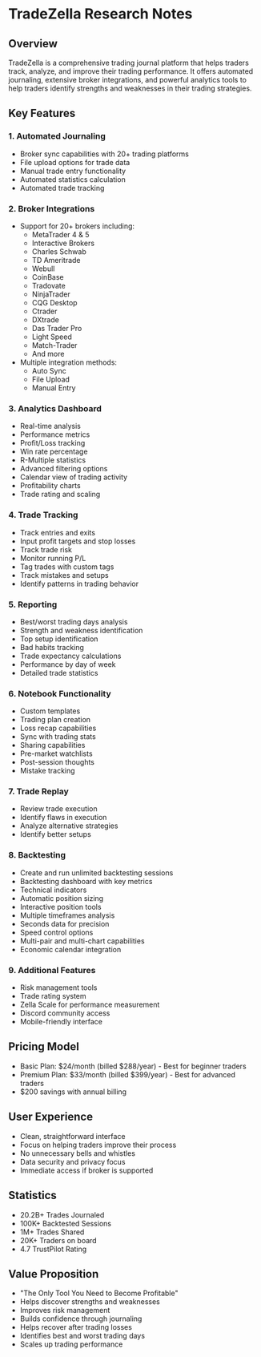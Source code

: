 # TradeZella Research Notes

## Overview
TradeZella is a comprehensive trading journal platform that helps traders track, analyze, and improve their trading performance. It offers automated journaling, extensive broker integrations, and powerful analytics tools to help traders identify strengths and weaknesses in their trading strategies.

## Key Features

### 1. Automated Journaling
- Broker sync capabilities with 20+ trading platforms
- File upload options for trade data
- Manual trade entry functionality
- Automated statistics calculation
- Automated trade tracking

### 2. Broker Integrations
- Support for 20+ brokers including:
  - MetaTrader 4 & 5
  - Interactive Brokers
  - Charles Schwab
  - TD Ameritrade
  - Webull
  - CoinBase
  - Tradovate
  - NinjaTrader
  - CQG Desktop
  - Ctrader
  - DXtrade
  - Das Trader Pro
  - Light Speed
  - Match-Trader
  - And more
- Multiple integration methods:
  - Auto Sync
  - File Upload
  - Manual Entry

### 3. Analytics Dashboard
- Real-time analysis
- Performance metrics
- Profit/Loss tracking
- Win rate percentage
- R-Multiple statistics
- Advanced filtering options
- Calendar view of trading activity
- Profitability charts
- Trade rating and scaling

### 4. Trade Tracking
- Track entries and exits
- Input profit targets and stop losses
- Track trade risk
- Monitor running P/L
- Tag trades with custom tags
- Track mistakes and setups
- Identify patterns in trading behavior

### 5. Reporting
- Best/worst trading days analysis
- Strength and weakness identification
- Top setup identification
- Bad habits tracking
- Trade expectancy calculations
- Performance by day of week
- Detailed trade statistics

### 6. Notebook Functionality
- Custom templates
- Trading plan creation
- Loss recap capabilities
- Sync with trading stats
- Sharing capabilities
- Pre-market watchlists
- Post-session thoughts
- Mistake tracking

### 7. Trade Replay
- Review trade execution
- Identify flaws in execution
- Analyze alternative strategies
- Identify better setups

### 8. Backtesting
- Create and run unlimited backtesting sessions
- Backtesting dashboard with key metrics
- Technical indicators
- Automatic position sizing
- Interactive position tools
- Multiple timeframes analysis
- Seconds data for precision
- Speed control options
- Multi-pair and multi-chart capabilities
- Economic calendar integration

### 9. Additional Features
- Risk management tools
- Trade rating system
- Zella Scale for performance measurement
- Discord community access
- Mobile-friendly interface

## Pricing Model
- Basic Plan: $24/month (billed $288/year) - Best for beginner traders
- Premium Plan: $33/month (billed $399/year) - Best for advanced traders
- $200 savings with annual billing

## User Experience
- Clean, straightforward interface
- Focus on helping traders improve their process
- No unnecessary bells and whistles
- Data security and privacy focus
- Immediate access if broker is supported

## Statistics
- 20.2B+ Trades Journaled
- 100K+ Backtested Sessions
- 1M+ Trades Shared
- 20K+ Traders on board
- 4.7 TrustPilot Rating

## Value Proposition
- "The Only Tool You Need to Become Profitable"
- Helps discover strengths and weaknesses
- Improves risk management
- Builds confidence through journaling
- Helps recover after trading losses
- Identifies best and worst trading days
- Scales up trading performance

